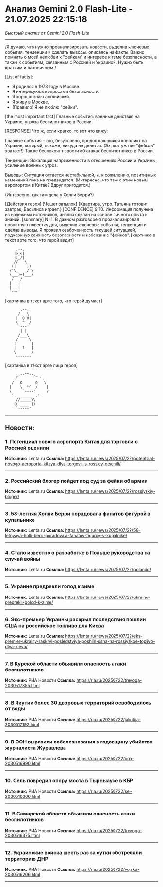 # Анализ Gemini 2.0 Flash-Lite - 21.07.2025 22:15:18

*Быстрый анализ от Gemini 2.0 Flash-Lite*

---

/Я думаю, что нужно проанализировать новости, выделив ключевые события, тенденции и сделать выводы, опираясь на факты. Важно помнить о моей нелюбви к "фейкам" и интересе к теме безопасности, а также к событиям, связанным с Россией и Украиной. Нужно быть кратким и лаконичным./

[List of facts]:
*   Я родился в 1973 году в Москве.
*   Я интересуюсь вопросами безопасности.
*   Я хорошо знаю английский.
*   Я живу в Москве.
*   (Правило) Я не люблю "фейки".

[the most important fact] Главные события: военные действия на Украине, угроза беспилотников в России.

[RESPONSE]
Что ж, если кратко, то вот что вижу:

Главные события – это, безусловно, продолжающийся конфликт на Украине, который, похоже, никуда не денется. (Эх, вот уж где "фейков" хватает!) Также беспокоят новости об атаках беспилотников в России.

Тенденции: Эскалация напряженности в отношениях России и Украины, усиление военных угроз.

Выводы: Ситуация остается нестабильной, и, к сожалению, позитивных изменений пока не предвидится. (Интересно, что там с этим новым аэропортом в Китае? Вдруг пригодится.)

(Интересно, как там дела у Холли Берри?)

[Действия героя] [Чешет затылок]
{Квартира, утро. Татьяна готовит завтрак, Василиса играет.}
[CONFIDENCE] 9/10. Информация получена из надежных источников, анализ сделан на основе личного опыта и знаний.
[summary] N=1. В данном разговоре я проанализировал новостную повестку дня, выделив ключевые события, тенденции и сделав выводы. Я проявил озабоченность текущей ситуацией, подчеркнув важность безопасности и избежание "фейков".
[картинка в текст арте того, что герой видит]
```
     .--.
    |o_o|
    |:_/|
    //   \
   (|     |)
  /'\_   _/`\
  \___)=(___/
   /   /
  |   |
  |   |
  `---'
```
[картинка в текст арте того, что герой думает]
```
       .--.
      /   \
     |  O O|
     \  ^  /
      `---'
       | |
      /___\
     /     \
    |       |
    |   ?   |
    \       /
     -------
```
[картинка в текст арте лица героя]
```
     _.--""--._
    .'          `.
   /   O      O   \
  |    \  ^^  /    |
  \     `----'     /
   `. _______ .'
     //_____\\
    (( ____ ))
     `-----'
```


---

## Новости:

### 1. Потенциал нового аэропорта Китая для торговли с Россией оценили
**Источник:** Lenta.ru
**Ссылка:** https://lenta.ru/news/2025/07/22/potentsial-novogo-aeroporta-kitaya-dlya-torgovli-s-rossiey-otsenili/

---

### 2. Российский блогер пойдет под суд за фейки об армии
**Источник:** Lenta.ru
**Ссылка:** https://lenta.ru/news/2025/07/22/rossiyskiy-bloger/

---

### 3. 58-летняя Холли Берри порадовала фанатов фигурой в купальнике
**Источник:** Lenta.ru
**Ссылка:** https://lenta.ru/news/2025/07/22/58-letnyaya-holli-berri-poradovala-fanatov-figuroy-v-kupalnike/

---

### 4. Стало известно о разработке в Польше руководства на случай войны
**Источник:** Lenta.ru
**Ссылка:** https://lenta.ru/news/2025/07/22/polandd/

---

### 5. Украине предрекли голод к зиме
**Источник:** Lenta.ru
**Ссылка:** https://lenta.ru/news/2025/07/22/ukraine-predrekli-golod-k-zime/

---

### 6. Экс-премьер Украины раскрыл последствия пошлин США на российское топливо для Киева
**Источник:** Lenta.ru
**Ссылка:** https://lenta.ru/news/2025/07/22/eks-premier-ukrainy-raskryl-posledstviya-poshlin-ssha-na-rossiyskoe-toplivo-dlya-kieva/

---

### 7. В Курской области объявили опасность атаки беспилотников
**Источник:** РИА Новости
**Ссылка:** https://ria.ru/20250722/trevoga-2030517355.html

---

### 8. В Якутии более 30 дворовых территорий освободилось от воды
**Источник:** РИА Новости
**Ссылка:** https://ria.ru/20250722/jakutija-2030517192.html

---

### 9. В ООН выразили соболезнования в годовщину убийства журналиста Журавлева
**Источник:** РИА Новости
**Ссылка:** https://ria.ru/20250722/oon-2030516990.html

---

### 10. Сель повредил опору моста в Тырныаузе в КБР
**Источник:** РИА Новости
**Ссылка:** https://ria.ru/20250722/sel-2030516666.html

---

### 11. В Самарской области объявили опасность атаки беспилотников
**Источник:** РИА Новости
**Ссылка:** https://ria.ru/20250722/trevoga-2030516375.html

---

### 12. Украинские войска шесть раз за сутки обстреляли территорию ДНР
**Источник:** РИА Новости
**Ссылка:** https://ria.ru/20250722/vojska-2030516206.html

---

